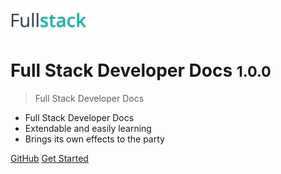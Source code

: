 ![logo](../static/img/logo.png)

# Full Stack Developer Docs <small>1.0.0</small>

> Full Stack Developer Docs

- Full Stack Developer Docs
- Extendable and easily learning
- Brings its own effects to the party

[GitHub](https://github.com/afterthemorning/fullstack-developer-docs)
[Get Started](intro.md)
